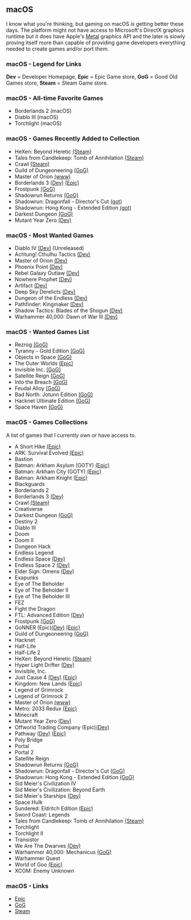 ## macOS

I know what you're thinking, but gaming on macOS *is* getting better these days. The platform might not have access to
Microsoft's DirectX graphics runtime but it does have Apple's [Metal](https://developer.apple.com/metal/) graphics API 
and the later is slowly proving itself more than capable of providing game developers everything needed to create games 
and/or port them.

### macOS - Legend for Links

**Dev** = Developer Homepage, **Epic** = Epic Game store, **GoG** = Good Old Games store, **Steam** = Steam Game store.

### macOS - All-time Favorite Games

- Borderlands 2 (macOS)
- Diablo III (macOS)
- Torchlight (macOS)

### macOS - Games Recently Added to Collection

- HeXen: Beyond Heretic [(Steam)](https://store.steampowered.com/app/2360/HeXen_Beyond_Heretic/)
- Tales from Candlekeep: Tomb of Annihilation [(Steam)](https://store.steampowered.com/app/663380/Tales_from_Candlekeep_Tomb_of_Annihilation/)
- Crawl [(Steam)](https://store.steampowered.com/app/293780/Crawl/)
- Guild of Dungeoneering [(GoG)](http://www.guildofdungeoneering.com/)
- Master of Orion [(www)](http://masteroforion.com/intro)
- Borderlands 3 [(Dev)](https://boderlands.com) [(Epic)](https://www.epicgames.com/store/en-US/product/borderlands-3/home)
- Frostpunk [(GoG)](https://www.gog.com/game/frostpunk)
- Shadowrun Returns [(GoG)](https://www.gog.com/game/shadowrun_returns)
- Shadowrun: Dragonfall - Director's Cut [(got)](https://www.gog.com/game/shadowrun_dragonfall_directors_cut)
- Shadowrun: Hong Kong - Extended Edition [(got)](https://www.gog.com/game/shadowrun_hong_kong_extended_edition)
- Darkest Dungeon [(GoG)](https://www.gog.com/game/darkest_dungeon)
- Mutant Year Zero [(Dev)](https://www.mutantyearzero.com)

### macOS - Most Wanted Games

- Diablo IV [(Dev)](https://diablo.blizzard.com/en-us/) (Unreleased)
- Achtung! Cthulhu Tactics [(Dev)](https://store.steampowered.com/app/874460/Achtung_Cthulhu_Tactics/)
- Master of Orion [(Dev)](https://masteroforion.com)
- Phoenix Point [(Dev)](https://phoenixpoint.info/)
- Rebel Galaxy Outlaw [(Dev)](https://rebel-galaxy.com/)
- Nowhere Prophet [(Dev)](http://www.noprophet.com/)
- Artifact [(Dev)](https://store.steampowered.com/app/583950/Artifact/)
- Deep Sky Derelicts [(Dev)](https://www.snowhoundgames.com/deep-sky-derelicts/)
- Dungeon of the Endless [(Dev)](https://store.steampowered.com/app/249050/Dungeon_of_the_Endless/)
- Pathfinder: Kingmaker [(Dev)](https://owlcatgames.com)
- Shadow Tactics: Blades of the Shogun [(Dev)](http://www.mimimi-productions.de/shadow_tactics_micro/)
- Warhammer 40,000: Dawn of War III [(Dev)](https://www.dawnofwar.com)

### macOS - Wanted Games List

- Rezrog [(GoG)](https://www.gog.com/game/rezrog)
- Tyranny - Gold Edition [(GoG)](https://www.gog.com/game/tyranny_gold_edition)
- Objects in Space [(GoG)](https://www.gog.com/game/objects_in_space)
- The Outer Worlds [(Epic)](https://www.epicgames.com/store/en-US/product/the-outer-worlds/home)
- Invisible Inc. [(GoG)](https://www.gog.com/game/invisible_inc)
- Satellite Reign [(GoG)](https://www.gog.com/game/satellite_reign)
- Into the Breach [(GoG)](https://www.gog.com/game/into_the_breach)
- Feudal Alloy [(GoG)](https://www.gog.com/game/feudal_alloy)
- Bad North: Jotunn Edition [(GoG)](https://www.gog.com/game/bad_north)
- Hacknet Ultimate Edition [(GoG)](https://www.gog.com/game/hacknet_ultimate_edition)
- Space Haven [(GoG)](https://www.gog.com/game/space_haven)

### macOS - Games Collections

A list of games that I currently own or have access to.

- A Short Hike [(Epic)](https://www.epicgames.com/store/en-US/product/a-short-hike/home)
- ARK: Survival Evolved [(Epic)](https://www.epicgames.com/store/en-US/product/ark/home)
- Bastion
- Batman: Arkham Asylum (GOTY) [(Epic)](https://www.epicgames.com/store/en-US/product/batman-arkham-asylum/home)
- Batman: Arkham City (GOTY) [(Epic)](https://www.epicgames.com/store/en-US/product/batman-arkham-city/home)
- Batman: Arkham Knight [(Epic)](https://www.epicgames.com/store/en-US/product/batman-arkham-knight/home)
- Blackguards
- Borderlands 2
- Borderlands 3 [(Dev)](https://boderlands.com)
- Crawl [(Steam)](https://store.steampowered.com/app/293780/Crawl/)
- Creativerse
- Darkest Dungeon [(GoG)](https://www.gog.com/game/darkest_dungeon)
- Destiny 2
- Diablo III
- Doom
- Doom II
- Dungeon Hack
- Endless Legend
- Endless Space [(Dev)](https://www.endless-space.com)
- Endless Space 2 [(Dev)](https://www.endless-space.com)
- Elder Sign: Omens [(Dev)](https://www.fantasyflightgames.com/en/products/elder-sign-omens/)
- Exapunks
- Eye of The Beholder
- Eye of The Beholder II
- Eye of The Beholder III
- FEZ
- Fight the Dragon
- FTL: Advanced Edition [(Dev)](https://subsetgames.com/ftl.html)
- Frostpunk [(GoG)](https://www.gog.com/game/frostpunk)
- GoNNER (Epic)[(Dev)](https://www.gonnergame.com/) [(Epic)](https://www.epicgames.com/store/en-US/product/gonner/home)
- Guild of Dungeoneering [(GoG)](http://www.guildofdungeoneering.com/)
- Hacknet
- Half-Life
- Half-Life 2
- HeXen: Beyond Heretic [(Steam)](https://store.steampowered.com/app/2360/HeXen_Beyond_Heretic/)
- Hyper Light Drifter [(Dev)](https://heartmachine.com/hyper-light)
- Invisible, Inc.
- Just Cause 4 [(Dev)](https://justcause.square-enix-games.com/en-us/) [(Epic)](https://www.epicgames.com/store/en-US/product/just-cause-4/home)
- Kingdom: New Lands [(Epic)](https://www.epicgames.com/store/en-US/product/kingdom-new-lands/home)
- Legend of Grimrock
- Legend of Grimrock 2
- Master of Orion [(www)](http://masteroforion.com/intro)
- Metro: 2033 Redux [(Epic)](https://www.epicgames.com/store/en-US/product/metro-2033-redux/home)
- Minecraft
- Mutant Year Zero [(Dev)](https://www.mutantyearzero.com)
- Offworld Trading Company (Epic)[(Dev)](https://www.offworldgame.com)
- Pathway [(Dev)](http://pathway-game.com/) [(Epic)](https://www.epicgames.com/store/en-US/product/pathway/home)
- Poly Bridge
- Portal
- Portal 2
- Satellite Reign
- Shadowrun Returns [(GoG)](https://www.gog.com/game/shadowrun_returns)
- Shadowrun: Dragonfall - Director's Cut [(GoG)](https://www.gog.com/game/shadowrun_dragonfall_directors_cut)
- Shadowrun: Hong Kong - Extended Edition [(GoG)](https://www.gog.com/game/shadowrun_hong_kong_extended_edition)
- Sid Meier's Civilization IV
- Sid Meier's Civilization: Beyond Earth
- Sid Meier's Starships [(Dev)](https://www.2k.com/en-US/game/sid-meiers-starships/)
- Space Hulk
- Sundered: Eldritch Edition [(Epic)](https://www.epicgames.com/store/en-US/product/sundered-eldritch-edition/home)
- Sword Coast: Legends
- Tales from Candlekeep: Tomb of Annihilation [(Steam)](https://store.steampowered.com/app/663380/Tales_from_Candlekeep_Tomb_of_Annihilation/)
- Torchlight
- Torchlight II
- Transistor 
- We Are The Dwarves [(Dev)](http://wearethedwarves.com/press/#description)
- Warhammer 40,000: Mechanicus [(GoG)](https://www.gog.com/game/warhammer_40000_mechanicus)
- Warhammer Quest
- World of Goo [(Epic)](https://www.epicgames.com/store/en-US/product/world-of-goo/home)
- XCOM: Enemy Unknown

### macOS - Links

- [Epic](https://www.epicgames.com/store/en-US)
- [GoG](https://www.gog.com/)
- [Steam](https://store.steampowered.com/)

